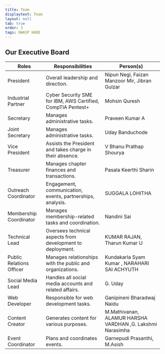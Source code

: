 ```yaml
---
title: Team
displaytext: Team
layout: null
tab: true
order: 3
tags: OWASP KARE
---
```


## Our Executive Board


| **Roles**              | **Responsibilities**                                           | **Person(s)**                             |
| ---------------------- | ------------------------------------------------------------- | ----------------------------------------- |
| President             | Overall leadership and direction.                             | Nipun Negi, Faizan Manzoor Mir, Jibran Gulzar |
| Industrial Partner    | Cyber Security SME for IBM, AWS Certified, CompTIA Pentest+     | Mohsin Quresh                             |
| Secretary             | Manages administrative tasks.                                  | Praveen Kumar A                           |
| Joint Secretary             | Manages administrative tasks.                                  | Uday Banduchode                            |
| Vice President        | Assists the President and takes charge in their absence.      | V Bhanu Prathap Shourya                   |
| Treasurer             | Manages chapter finances and transactions.                     | Pasala Keerthi Sharin                     |
| Outreach Coordinator  | Engagement, communication, events, partnerships, analysis.     | SUGGALA LOHITHA                           |
| Membership Coordinator | Manages membership-related tasks and coordination.             | Nandini Sai                             |
| Technical Lead         | Oversees technical aspects from development to deployment.    | KUMAR RAJAN, Tharun Kumar U               |
| Public Relations Officer | Manages relationships with the public and organizations.      | Kundakarla Syam Kumar , NARAHARI SAI ACHYUTH                     |
| Social Media Lead      | Handles all social media accounts and related affairs.         |  G. Uday                  |
| Web Developer          | Responsible for web development tasks.                        | Ganipineni Bharadwaj Naidu                |
| Content Creator        | Generates content for various purposes.                       | M.Mathivanan, ALAMUR HARSHA VARDHAN ,G. Lakshmi Narasimha      |
| Event Coordinator      | Plans and coordinates events.                                  | Garnepudi Prasanthi, M.Asish   |
